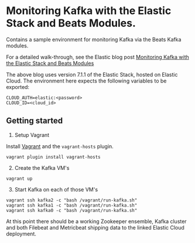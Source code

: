 # Monitoring Kafka with the Elastic Stack and Beats Modules.

Contains a sample environment for monitoring Kafka via the Beats Kafka modules.

For a detailed walk-through, see the Elastic blog post [Monitoring Kafka with the Elastic Stack and Beats Modules](https://www.elastic.co/blog/monitoring-kafka-with-the-elastic-stack-and-beats-modules)

The above blog uses version 7.1.1 of the Elastic Stack, hosted on Elastic Cloud.
The environment here expects the following variables to be exported:

```
CLOUD_AUTH=elastic:<password>
CLOUD_ID=<cloud_id>
```

## Getting started

1. Setup Vagrant


Install [Vagrant](https://www.vagrantup.com/docs/installation/) and the `vagrant-hosts` plugin.

```
vagrant plugin install vagrant-hosts
```

2. Create the Kafka VM's

```
vagrant up
```

3. Start Kafka on each of those VM's

```
vagrant ssh kafka2 -c "bash /vagrant/run-kafka.sh"
vagrant ssh kafka1 -c "bash /vagrant/run-kafka.sh"
vagrant ssh kafka0 -c "bash /vagrant/run-kafka.sh"
```

At this point there should be a working Zookeeper ensemble, Kafka cluster and both
Filebeat and Metricbeat shipping data to the linked Elastic Cloud deployment.
